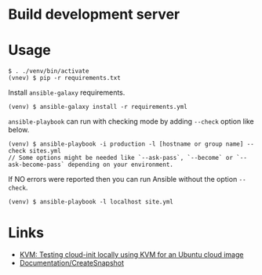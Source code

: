 # Build development server

# Usage

```
$ . ./venv/bin/activate
(vnev) $ pip -r requirements.txt
```

Install `ansible-galaxy` requirements.

```
(venv) $ ansible-galaxy install -r requirements.yml
```


`ansible-playbook` can run with checking mode by adding `--check` option like below.

```
(venv) $ ansible-playbook -i production -l [hostname or group name] --check sites.yml
// Some options might be needed like `--ask-pass`, `--become` or `--ask-become-pass` depending on your environment.
```

If NO errors were reported then you can run Ansible without the option `--check`.

```
(venv) $ ansible-playbook -l localhost site.yml
```

# Links
* [KVM: Testing cloud-init locally using KVM for an Ubuntu cloud image](https://fabianlee.org/2020/02/23/kvm-testing-cloud-init-locally-using-kvm-for-an-ubuntu-cloud-image/)
* [Documentation/CreateSnapshot](https://wiki.qemu.org/Documentation/CreateSnapshot)

